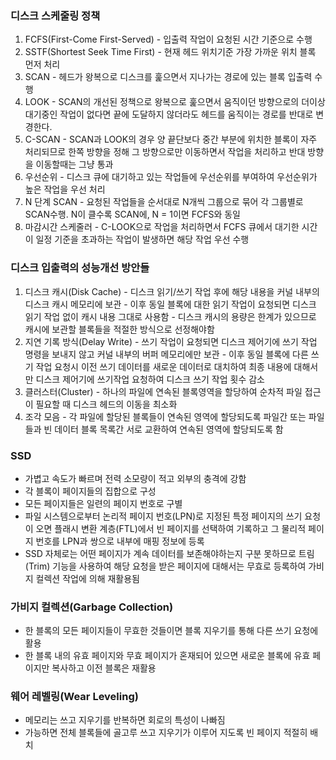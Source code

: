 ### 디스크 스케줄링 정책
  1. FCFS(First-Come First-Served)
    - 입출력 작업이 요청된 시간 기준으로 수행
  2. SSTF(Shortest Seek Time First)
    - 현재 헤드 위치기준 가장 가까운 위치 블록 먼저 처리
  3. SCAN
    - 헤드가 왕복으로 디스크를 훑으면서 지나가는 경로에 있는 블록 입출력 수행
  4. LOOK
    - SCAN의 개선된 정책으로 왕복으로 훑으면서 움직이던 방향으로의 더이상 대기중인 작업이 없다면 끝에 도달하지 않더라도 헤드를 움직이는 경로를 반대로 변경한다.
  5. C-SCAN
    - SCAN과 LOOK의 경우 양 끝단보다 중간 부분에 위치한 블록이 자주 처리되므로 한쪽 방향을 정해 그 방향으로만 이동하면서 작업을 처리하고 반대 방향을 이동할때는 그냥 통과
  6. 우선순위
    - 디스크 큐에 대기하고 있는 작업들에 우선순위를 부여하여 우선순위가 높은 작업을 우선 처리
  7. N 단계 SCAN
    - 요청된 작업들을 순서대로 N개씩 그룹으로 묶어 각 그룹별로 SCAN수행. N이 클수록 SCAN에, N = 1이면 FCFS와 동일
  8. 마감시간 스케줄러
    - C-LOOK으로 작업을 처리하면서 FCFS 큐에서 대기한 시간이 일정 기준을 초과하는 작업이 발생하면 해당 작업 우선 수행
### 디스크 입출력의 성능개선 방안들
  1. 디스크 캐시(Disk Cache)
    - 디스크 읽기/쓰기 작업 후에 해당 내용을 커널 내부의 디스크 캐시 메모리에 보관
    - 이후 동일 블록에 대한 읽기 작업이 요청되면 디스크 읽기 작업 없이 캐시 내용 그대로 사용함
    - 디스크 캐시의 용량은 한계가 있으므로 캐시에 보관할 블록들을 적절한 방식으로 선정해야함
  2. 지연 기록 방식(Delay Write)
    - 쓰기 작업이 요청되면 디스크 제어기에 쓰기 작업 명령을 보내지 않고 커널 내부의 버퍼 메모리에만 보관
    - 이후 동일 블록에 다른 쓰기 작업 요청시 이전 쓰기 데이터를 새로운 데이터로 대치하여 최종 내용에 대해서만 디스크 제어기에 쓰기작업 요청하여 디스크 쓰기 작업 횟수 감소
  3. 클러스터(Cluster)
    - 하나의 파일에 연속된 블록영역을 할당하여 순차적 파일 접근이 필요할 때 디스크 헤드의 이동을 최소화
  4. 조각 모음
    - 각 파일에 할당된 블록들이 연속된 영역에 할당되도록 파일간 또는 파일들과 빈 데이터 블록 목록간 서로 교환하여 연속된 영역에 할당되도록 함
### SSD
  - 가볍고 속도가 빠르며 전력 소모량이 적고 외부의 충격에 강함
  - 각 블록이 페이지들의 집합으로 구성
  - 모든 페이지들은 일련의 페이지 번호로 구별
  - 파일 시스템으로부터 논리적 페이지 번호(LPN)로 지정된 특정 페이지의 쓰기 요청이 오면 플래시 변환 계층(FTL)에서 빈 페이지를 선택하여 기록하고 그 물리적 페이지 번호를 LPN과 쌍으로 내부에 매핑 정보에 등록
  - SSD 자체로는 어떤 페이지가 계속 데이터를 보존해야하는지 구분 못하므로 트림(Trim) 기능을 사용하여 해당 요청을 받은 페이지에 대해서는 무효로 등록하여 가비지 컬렉션 작업에 의해 재활용됨
### 가비지 컬렉션(Garbage Collection)
  - 한 블록의 모든 페이지들이 무효한 것들이면 블록 지우기를 통해 다른 쓰기 요청에 활용
  - 한 블록 내의 유효 페이지와 무효 페이지가 혼재되어 있으면 새로운 블록에 유효 페이지만 복사하고 이전 블록은 재활용
### 웨어 레벨링(Wear Leveling)
  - 메모리는 쓰고 지우기를 반복하면 회로의 특성이 나빠짐
  - 가능하면 전체 블록들에 골고루 쓰고 지우기가 이루어 지도록 빈 페이지 적절히 배치
